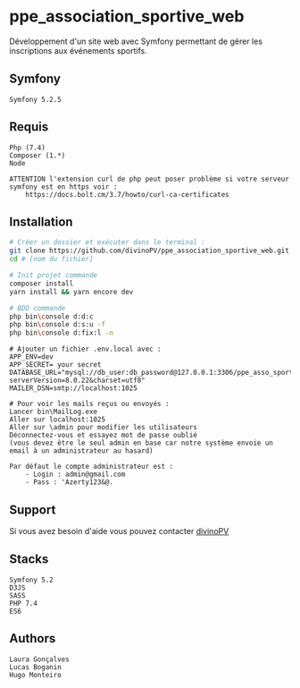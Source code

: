 # ppe_association_sportive_web

Développement d'un site web avec Symfony permettant de gérer les inscriptions aux événements sportifs.

## Symfony

```text
Symfony 5.2.5
```

## Requis

```text
Php (7.4)
Composer (1.*)
Node

ATTENTION l'extension curl de php peut poser problème si votre serveur symfony est en https voir :
	https://docs.bolt.cm/3.7/howto/curl-ca-certificates
```

## Installation

```bash
# Créer un dossier et exécuter dans le terminal :
git clone https://github.com/divinoPV/ppe_association_sportive_web.git
cd # [nom du fichier]

# Init projet commande
composer install
yarn install && yarn encore dev

# BDD commande
php bin\console d:d:c
php bin\console d:s:u -f
php bin\console d:fix:l -n
```

```text
# Ajouter un fichier .env.local avec :
APP_ENV=dev
APP_SECRET= your secret
DATABASE_URL="mysql://db_user:db_password@127.0.0.1:3306/ppe_asso_sportive_symfony?serverVersion=8.0.22&charset=utf8"
MAILER_DSN=smtp://localhost:1025
```

```text
# Pour voir les mails reçus ou envoyés :
Lancer bin\MailLog.exe
Aller sur localhost:1025
Aller sur \admin pour modifier les utilisateurs
Déconnectez-vous et essayez mot de passe oublié 
(vous devez être le seul admin en base car notre système envoie un email à un administrateur au hasard)

Par défaut le compte administrateur est :
	- Login : admin@gmail.com
	- Pass : 'Azerty123&@.
```

## Support

Si vous avez besoin d'aide vous pouvez contacter [divinoPV](mailto:monteiro.hugo2001@icloud.com?subject=[GitHub]%20Source%20Han%20Sans)
	
## Stacks

```text
Symfony 5.2
D3JS
SASS
PHP 7.4
ES6
```
	
## Authors

```text
Laura Gonçalves
Lucas Boganin
Hugo Monteiro
```